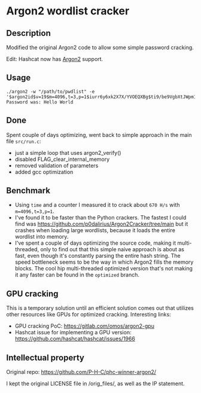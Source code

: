 # Argon2 wordlist cracker

## Description

Modified the original Argon2 code to allow some simple password cracking.

Edit: Hashcat now has [Argon2](https://hashcat.net/forum/thread-13330.html) support.


## Usage

```
./argon2 -w "/path/to/pwdlist" -e '$argon2id$v=19$m=4096,t=3,p=1$iurr6y6xk2X7X/YVOEQXBg$ti9/be9VgbXtJWpm1hoYyLm8V0wBGr+dxu9X+PFbpZI'
Password was: Hello World
```


## Done

Spent couple of days optimizing, went back to simple approach in the main file `src/run.c`:
- just a simple loop that uses argon2_verify()
- disabled FLAG_clear_internal_memory
- removed validation of parameters
- added gcc optimization


## Benchmark

- Using `time` and a counter I measured it to crack about `670 H/s` with `m=4096,t=3,p=1`.
- I've found it to be faster than the Python crackers. The fastest I could find was https://github.com/p0dalirius/Argon2Cracker/tree/main but it crashes when loading large wordlists, because it loads the entire wordlist into memory.
- I've spent a couple of days optimizing the source code, making it multi-threaded, only to find out that this simple naive approach is about as fast, even though it's constantly parsing the entire hash string. The speed bottleneck seems to be the way in which Argon2 fills the memory blocks. The cool hip multi-threaded optimized version that's not making it any faster can be found in the `optimized` branch.


## GPU cracking

This is a temporary solution until an efficient solution comes out that utilizes other resources like GPUs for optimized cracking. Interesting links:

- GPU cracking PoC: https://gitlab.com/omos/argon2-gpu
- Hashcat issue for implementing a GPU version: https://github.com/hashcat/hashcat/issues/1966


## Intellectual property

Original repo:
https://github.com/P-H-C/phc-winner-argon2/

I kept the original LICENSE file in /orig_files/, as well as the IP statement.
